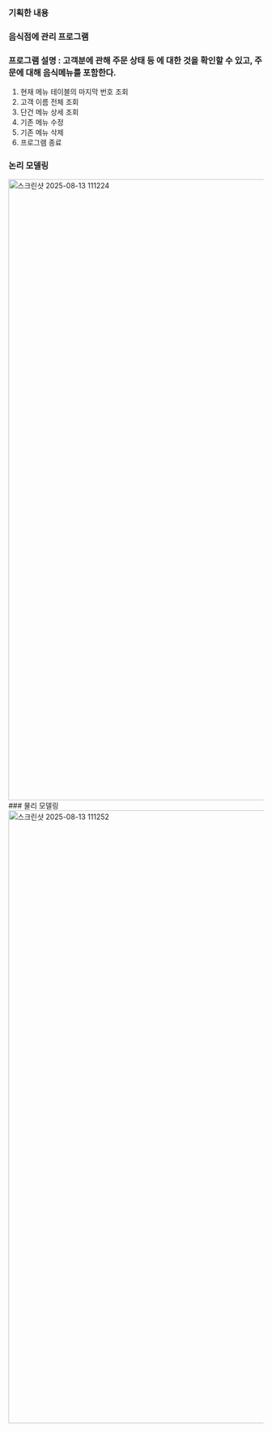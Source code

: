 ### 기획한 내용
### 음식점에 관리 프로그램
### 프로그램 설명 : 고객분에 관해 주문 상태 등 에 대한 것을 확인할 수 있고, 주문에 대해 음식메뉴를 포함한다.
1. 현재 메뉴 테이블의 마지막 번호 조회
2. 고객 이름 전체 조회
3. 단건 메뉴 상세 조회
4. 기존 메뉴 수정
5. 기존 메뉴 삭제
9. 프로그램 종료
### 논리 모델링 

<img width="2196" height="1224" alt="스크린샷 2025-08-13 111224" src="https://github.com/user-attachments/assets/50f87fb4-c5aa-4e2c-b11a-3f14cb3175ea" />
### 물리 모델링

<img width="2213" height="1208" alt="스크린샷 2025-08-13 111252" src="https://github.com/user-attachments/assets/e458f200-0d29-4dcb-bbfe-39934926d6f4" />
